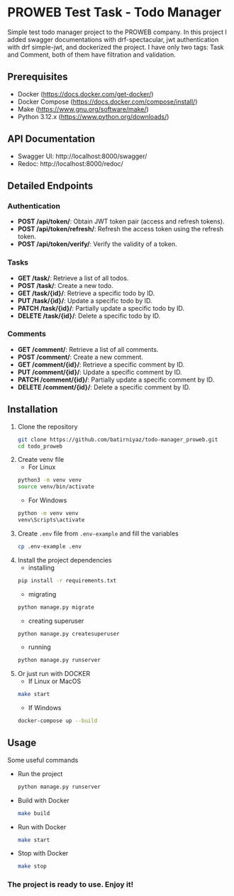 # PROWEB Test Task - Todo Manager
Simple test todo manager project to the PROWEB company. In this project I added swagger documentations with drf-spectacular, jwt authentication with drf simple-jwt, and dockerized the project. I have only two tags: Task and Comment, both of them have filtration and validation.

## Prerequisites
- Docker (https://docs.docker.com/get-docker/)
- Docker Compose (https://docs.docker.com/compose/install/)
- Make (https://www.gnu.org/software/make/)
- Python 3.12.x (https://www.python.org/downloads/)

## API Documentation
- Swagger UI: http://localhost:8000/swagger/
- Redoc: http://localhost:8000/redoc/

## Detailed Endpoints

### Authentication
- **POST /api/token/**: Obtain JWT token pair (access and refresh tokens).
- **POST /api/token/refresh/**: Refresh the access token using the refresh token.
- **POST /api/token/verify/**: Verify the validity of a token.

### Tasks
- **GET /task/**: Retrieve a list of all todos.
- **POST /task/**: Create a new todo.
- **GET /task/{id}/**: Retrieve a specific todo by ID.
- **PUT /task/{id}/**: Update a specific todo by ID.
- **PATCH /task/{id}/**: Partially update a specific todo by ID.
- **DELETE /task/{id}/**: Delete a specific todo by ID.

### Comments
- **GET /comment/**: Retrieve a list of all comments.
- **POST /comment/**: Create a new comment.
- **GET /comment/{id}/**: Retrieve a specific comment by ID.
- **PUT /comment/{id}/**: Update a specific comment by ID.
- **PATCH /comment/{id}/**: Partially update a specific comment by ID.
- **DELETE /comment/{id}/**: Delete a specific comment by ID.


## Installation
1. Clone the repository
    ```bash
    git clone https://github.com/batirniyaz/todo-manager_proweb.git
    cd todo_proweb
    ```
2. Create venv file
   - For Linux
    ```bash
    python3 -m venv venv
    source venv/bin/activate
    ```
    - For Windows
     ```bash
    python -m venv venv
    venv\Scripts\activate
   ```
3. Create `.env` file from `.env-example` and fill the variables
    ```bash
    cp .env-example .env
    ```
4. Install the project dependencies
    - installing
    ```bash
   pip install -r requirements.txt
    ```
    - migrating
    ```bash
    python manage.py migrate
    ```
    - creating superuser
    ```bash
    python manage.py createsuperuser
    ```
   - running
    ```bash
    python manage.py runserver
    ```
5. Or just run with DOCKER
    - If Linux or MacOS
    ```bash
    make start
    ```
    - If Windows
    ```bash
    docker-compose up --build
    ```

## Usage
Some useful commands
- Run the project
    ```bash
    python manage.py runserver
    ```
- Build with Docker
    ```bash
    make build
    ```
- Run with Docker
    ```bash
    make start
    ```
- Stop with Docker
    ```bash
    make stop
    ```

### The project is ready to use. Enjoy it!
